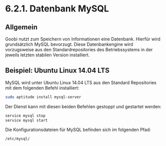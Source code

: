 # 6.2.1. Datenbank MySQL

## **Allgemein**

Goobi nutzt zum Speichern von Informationen eine Datenbank. Hierfür wird grundsätzlich MySQL bevorzugt. Diese Datenbankengine wird vorzugsweise aus den Standardrepositories des Betriebssystems in der jeweils letzten stabilen Version installiert.

## **Beispiel: Ubuntu Linux 14.04 LTS**

MySQL wird unter Ubuntu Linux 14.04 LTS aus den Standard Repositories mit dem folgenden Befehl installiert:

```bash
sudo aptitude install mysql-server
```

Der Dienst kann mit diesen beiden Befehlen gestoppt und gestartet werden:

```bash
service mysql stop
service mysql start
```

Die Konfigurationsdateien für MySQL befinden sich im folgenden Pfad:

```bash
/etc/mysql/
```

